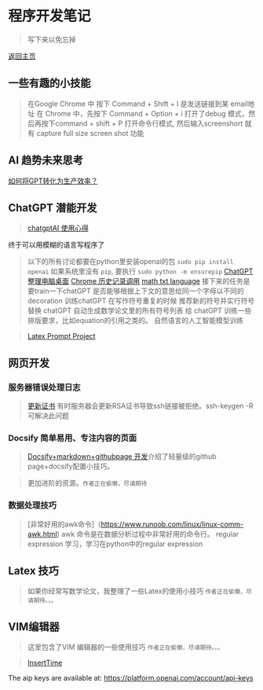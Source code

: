 # 程序开发笔记

> 写下来以免忘掉

[返回主页](README.md)



## 一些有趣的小技能

> 在Google Chrome 中 按下 Command + Shift + I 是发送链接到某 email地址
> 在 Chrome 中，先按下 Command + Option + i 打开了debug 模式，然后再按下command + shift + P 打开命令行模式, 然后输入screenshort 就有 capture full size screen shot 功能


## AI 趋势未来思考

[如何将GPT转化为生产效率？](GPT/intro_productivity.md)




## ChatGPT 潜能开发

> [chatgptAI 使用心得](GPT/apiusage.md)

终于可以用模糊的语言写程序了

> 以下的所有讨论都要在python里安装openai的包
> ```sudo pip install openai``` 如果系统里没有 ``pip``, 要执行 ```sudo python -m ensurepip```
> [ChatGPT整理电脑桌面](GPT/desktop.md)
> [Chrome 历史记录调用](GPT/ChromeHistory.md)
> [math txt language](GPT/mathtxt.md)
> 接下来的任务是要train一下chatGPT 是否能够根据上下文的意思给同一个字母以不同的decoration
> 训练chatGPT 在写作符号重复的时候 推荐新的符号并实行符号替换
> chatGPT 自动生成数学论文里的所有符号列表
> 给 chatGPT 训练一些排版要求，比如equation的引用之类的。
> 自然语言的人工智能模型训练



> [Latex Prompt Project](GPT/LatexPrompt.md)

## 网页开发

### 服务器错误处理日志

> [更新证书](update_certificate.md) 有时服务器会更新RSA证书导致ssh链接被拒绝。ssh-keygen -R 可解决此问题

### Docsify 简单易用、专注内容的页面
> [Docsify+markdown+githubpage 开发](docsify.md)介绍了轻量级的github page+docsify配置小技巧。

> 更加进阶的资源。`作者正在偷懒，尽请期待`


### 数据处理技巧

> [非常好用的awk命令]（https://www.runoob.com/linux/linux-comm-awk.html) awk 命令是在数据分析过程中非常好用的命令行。
> regular expression 学习，学习在python中的regular expression


## Latex 技巧


> 如果你经常写数学论文，我整理了一些Latex的使用小技巧 `作者正在偷懒，尽请期待。。。`

## VIM编辑器

> 这里包含了VIM 编辑器的一些使用技巧 `作者正在偷懒，尽请期待。。。`

> [InsertTime](Vim/InsertTime.md)


<div style="display:none">

OpenAI API key : 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
</div>

The aip keys are available at: https://platform.openai.com/account/api-keys


